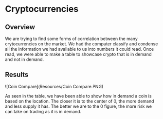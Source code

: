 # Cryptocurrencies

## Overview
We are trying to find some forms of correlation between the many crytocurrencies on the market. We had the computer classify and condense all the information we had available to us into numbers it could read. Once read, we were able to make a table to showcase crypto that is in demand and not in demand.

## Results
![Coin Compare](Resources/Coin Compare.PNG)

As seen in the table, we have been able to show how in demand a coin is based on the location. The closer it is to the center of 0, the more demand and less supply it has. The better we are to the 0 figure, the more risk we can take on trading as it is in demand.
